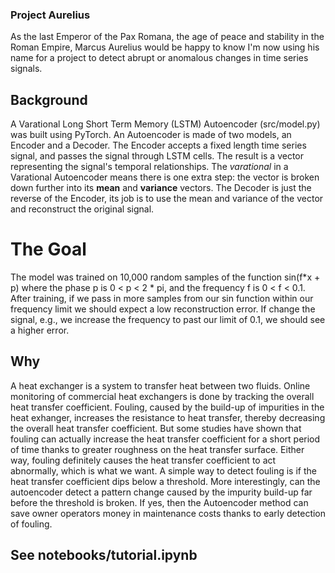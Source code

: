 ### Project Aurelius

As the last Emperor of the Pax Romana, the age of peace and stability in the Roman Empire, Marcus Aurelius would be happy to know I'm now using his name for a project to detect abrupt or anomalous changes in time series signals.

## Background

A Varational Long Short Term Memory (LSTM) Autoencoder (src/model.py) was built using PyTorch. An Autoencoder is made of two models, an Encoder and a Decoder. The Encoder accepts a fixed length time series signal, and passes the signal through LSTM cells. The result is a vector representing the signal's temporal relationships. The *varational* in a Varational Autoencoder means there is one extra step: the vector is broken down further into its **mean** and **variance** vectors. The Decoder is just the reverse of the Encoder, its job is to use the mean and variance of the vector and reconstruct the original signal.

# The Goal

The model was trained on 10,000 random samples of the function sin(f\*x + p) where the phase p is 0 < p < 2 \* pi, and the frequency f is 0 < f < 0.1. After training, if we pass in more samples from our sin function within our frequency limit we should expect a low reconstruction error. If change the signal, e.g., we increase the frequency to past our limit of 0.1, we should see a higher error. 

## Why
A heat exchanger is a system to transfer heat between two fluids. Online monitoring of commercial heat exchangers is done by tracking the overall heat transfer coefficient. Fouling, caused by the build-up of impurities in the heat exhanger, increases the resistance to heat transfer, thereby decreasing the overall heat transfer coefficient. But some studies have shown that fouling can actually increase the heat transfer coefficient for a short period of time thanks to greater roughness on the heat transfer surface. Either way, fouling definitely causes the heat transfer coefficient to act abnormally, which is what we want. A simple way to detect fouling is if the heat transfer coefficient dips below a threshold. More interestingly, can the autoencoder detect a pattern change caused by the impurity build-up far before the threshold is broken. If yes, then the Autoencoder method can save owner operators money in maintenance costs thanks to early detection of fouling. 
## See notebooks/tutorial.ipynb